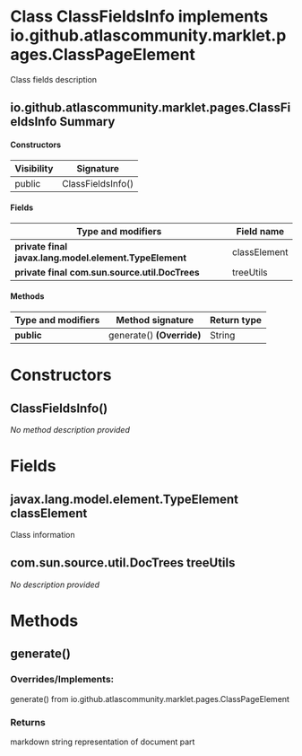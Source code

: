 Class ClassFieldsInfo implements io.github.atlascommunity.marklet.pages.ClassPageElement
========================================================================================
Class fields description

io.github.atlascommunity.marklet.pages.ClassFieldsInfo Summary
-------
#### Constructors
| Visibility | Signature         |
| ---------- | ----------------- |
| public     | ClassFieldsInfo() |
#### Fields
| Type and modifiers                                     | Field name   |
| ------------------------------------------------------ | ------------ |
| **private final javax.lang.model.element.TypeElement** | classElement |
| **private final com.sun.source.util.DocTrees**         | treeUtils    |
#### Methods
| Type and modifiers | Method signature          | Return type |
| ------------------ | ------------------------- | ----------- |
| **public**         | generate() **(Override)** | String      |

Constructors
============
ClassFieldsInfo()
-----------------
*No method description provided*



Fields
======
javax.lang.model.element.TypeElement classElement
-------------------------------------------------
Class information


com.sun.source.util.DocTrees treeUtils
--------------------------------------
*No description provided*



Methods
=======
generate()
----------
### Overrides/Implements:
generate() from io.github.atlascommunity.marklet.pages.ClassPageElement



### Returns

markdown string representation of document part



